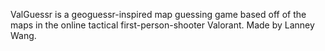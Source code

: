 ValGuessr is a geoguessr-inspired map guessing game based off of the maps in the online tactical first-person-shooter Valorant.
Made by Lanney Wang.

